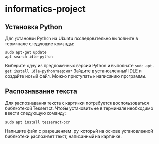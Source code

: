 # informatics-project

## Установка Python
Для установки Python на Ubuntu последовательно выполните в терминале следующие команды:

```
sudo apt-get update
apt search idle-python
```
Выберите одну из предложенных версий Python и выполните `sudo apt-get install idle-python*версия*`
Зайдите в установленный IDLE и создайте новый файл. Можно приступать к написанию программы.

## Распознавание текста 
Для распознавания текста с картинки потребуется воспользоваться библиотекой Tesseract. Чтобы установить ее в терминале необходимо ввести следующую команду:

`sudo apt install tesseract-ocr`

Напишите файл с разрешением .py, который на основе установленной библиотеки распознает текст, написанный на картинке.  
